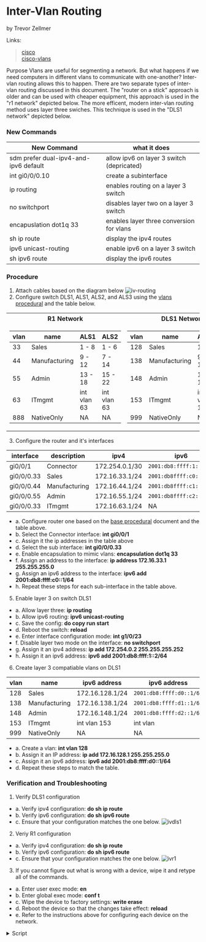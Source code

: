 

# Inter-Vlan Routing
by Trevor Zellmer </br>

Links: 
> [cisco](cisco.md) </br>
> [cisco-vlans](cisco-vlans.md) </br>


 Purpose
Vlans are useful for segmenting a network. But what happens if we need computers in different vlans to communicate with one-another? Inter-vlan routing allows this to happen. There are two separate types of inter-vlan routing discussed in this document. The "router on a stick" approach is older and can be used with cheaper equipment, this approach is used in the "r1 network" depicted below. The more efficent, modern inter-vlan routing method uses layer three swiches. This technique is used in the "DLS1 network" depicted below.


### New Commands


New Command | what it does
------------|-------------
sdm prefer dual-ipv4-and-ipv6 default | allow ipv6 on layer 3 switch (depricated)
int gi0/0/0.10 | create a subinterface
ip routing | enables routing on a layer 3 switch
no switchport | disables layer two on a layer 3 switch
encapuslation dot1q 33 | enables layer three conversion for vlans
sh ip route | display the ipv4 routes 
ipv6 unicast-routing | enable ipv6 on a layer 3 switch
sh ipv6 route |  display the ipv6 routes 


### Procedure

1. Attach cables based on the diagram below
![iv-routing](inter-vlan-routing.png)
2. Configure switch DLS1, ALS1, ALS2, and ALS3 using the [vlans procedural](cisco-vlans.md) and the table below.

<table>


<tr><th>R1 Network</th><th>DLS1 Network</th></tr>
<tr><td>

vlan | name | ALS1 | ALS2
-----|------|------|----------
33 | Sales | 1 - 8 | 1 - 6
44 | Manufacturing | 9 - 12 | 7 - 14
55 | Admin | 13 - 18 | 15 - 22
63 | ITmgmt | int vlan 63 | int vlan 63
888 | NativeOnly | NA | NA


</td><td>

vlan | name | ALS1 | ALS2 
-----|------|------|------
128 | Sales | 1 - 8 | 1 - 8
138 | Manufacturing | 9 - 12 | 9 - 12
148| Admin | 13 - 18 | 13 - 18
153 | ITmgmt | int vlan 153 | int vlan 153
999 | NativeOnly | NA | NA

</td></tr>

</table>

3. Configure the router and it's interfaces

interface | description | ipv4 | ipv6
----------|-------------|------|-----
gi0/0/1 | Connector | 172.254.0.1/30 | `2001:db8:ffff:1::1/64`
gi0/0/0.33| Sales | 172.16.33.1/24 | `2001:db8ffff:c0::1/64`
gi0/0/0.44| Manufacturing| 172.16.44.1/24 | `2001:db8ffff:c1::1/64`
gi0/0/0.55| Admin | 172.16.55.1/24 | `2001:db8ffff:c2::1/64`
gi0/0/0.33| ITmgmt | 172.16.63.1/24 | NA

- a. Configure router one based on the [base procedural](cisco-base-config.md) document and the table above.
- b. Select the Connector interface: **int gi0/0/1** 
- c. Assign it the ip addresses in the table above
- d. Select the sub interface: **int gi0/0/0.33**
- e. Enable encapsulation to mimic vlans: **encapsulation dot1q 33**
- f. Assign an address to the interface: **ip address 172.16.33.1 255.255.255.0**
- g. Assign an ipv6 address to the interface: **ipv6 add 2001:db8:ffff:c0::1/64**
- h. Repeat these steps for each sub-interface in the table above.



5. Enable layer 3 on switch DLS1
- a. Allow layer three: **ip routing**
- b. Allow ipv6 routing: **ipv6 unicast-routing**
- c. Save the config: **do copy run start**
- d. Reboot the switch: **reload**
- e. Enter interface configuration mode: **int g1/0/23**
- f. Disable layer two mode on the interface: **no switchport**
- g. Assign it an ipv4 address: **ip add 172.254.0.2 255.255.255.252**
- h. Assign it an ipv6 address: **ipv6 add 2001:db8:ffff:1::2/64** 

6. Create layer 3 compatiable vlans on DLS1

vlan | name | ipv6 address | ipv6 address
-----|------|--------------|------
128 | Sales | 172.16.128.1/24 | `2001:db8:ffff:d0::1/64`
138 | Manufacturing | 172.16.138.1/24 | `2001:db8:ffff:d1::1/64`
148| Admin | 172.16.148.1/24 | `2001:db8:ffff:d2::1/64`
153 | ITmgmt | int vlan 153 | int vlan 
999 | NativeOnly | NA | NA


- a. Create a vlan: **int vlan 128**
- b. Assign it an IP address: **ip add 172.16.128.1 255.255.255.0**
- c. Assign it an ipv6 address: **ipv6 add 2001:db8:ffff:d0::1/64**
- d. Repeat these steps to match the table.



### Verification and Troubleshooting
 1. Verify DLS1 configuration
 - a. Verify ipv4 configuration: **do sh ip route**
- b. Verify ipv6 configuration: **do sh ipv6 route**
- c. Ensure that your configuration matches the one below.
 ![ivdls1](inter-vlan-routing-dls1.PNG)

 2. Veriy R1 configuration
 - a. Verify ipv4 configuration: **do sh ip route**
- b. Verify ipv6 configuration: **do sh ipv6 route**
- c. Ensure that your configuration matches the one below.
 ![ivr1](inter-vlan-routing-r1.PNG)

3. If you cannot figure out what is wrong with a device, wipe it and retype all of the commands.
- a. Enter user exec mode: **en** </br>
- b. Enter global exec mode: **conf t** </br>
- c. Wipe the device to factory settings:  **write erase** </br>
- d. Reboot the device so that the changes take effect: **reload** </br>
- e. Refer to the instructions above for configuring each device on the network.

<details> <summary>Script</summary>


```
! ===============================
! This is switch 1 config
en
config t
hostname ALS1
no ip domain-lookup
line con 0
password cisco
login
logging sync
exec-time 120 0
enable secret class
service password-encryption
ip domain name challenge.local
crypto key generate rsa
1024
ip ssh ver 2
username student secret cisco 
username admin priv 15 secret cisco line vty 0 15 transport input ssh
login local
banner motd % keep out %
ip default-gateway 172.16.63.1
vlan 33
name Sales
exit
vlan 44
name Manufacturing
exit
vlan 55
name Admin
exit
vlan 63
name ITmgmt
exit
vlan 888
name NativeONLY
exit
int range gi1/0/1-8
switchport mode access
switchport access vlan 33
no shut
exit
int range gi1/0/9-12
switchport mode access
switchport access vlan 44
no shut
exit
int range gi1/0/13-18
switchport mode access
switchport access vlan 55
no shut
exit
int vlan 63
ip add 172.16.63.5 255.255.255.128
desc ITmgmt
no shut
exit
int gi1/0/23
!switchport trunk encapsulation dot1q
switchport nonegotiate
switchport mode trunk
switchport trunk allowed vlan 33,44,55,63
switchport trunk native vlan 888
no shut
exit
int gi1/0/24
!switchport trunk encapsulation dot1q
switchport nonegotiate
switchport mode trunk
switchport trunk allowed vlan 33,44,55,63
switchport trunk native vlan 888
no shut
exit
!copy run start
!show arp
!show run


! ===============================
! This is switch 2 config
en
config t
hostname ALS2
no ip domain-lookup
line con 0
password cisco
login
logging sync
exec-time 120 0
enable secret class
service password-encryption
ip domain name challenge.local
crypto key generate rsa
1024
ip ssh ver 2
username student secret cisco 
username admin priv 15 secret cisco
line vty 0 15
transport input ssh
login local
banner motd % keep out %
ip default-gateway 172.16.63.1
vlan 33
name Sales
exit
vlan 44
name Manufacturing
exit
vlan 55
name Admin
exit
vlan 63
name ITmgmt
exit
vlan 888
name NativeONLY
exit
int range gi1/0/1-6
switchport mode access
switchport access vlan 33
no shut
exit
int range gi1/0/7-14
switchport mode access
switchport access vlan 44
no shut
exit
int range gi1/0/15-22
switchport mode access
switchport access vlan 55
no shut
exit
int vlan 63
ip add 172.16.63.6 255.255.255.128
desc ITmgmt
no shut
exit
int gi1/0/23
switchport mode access
switchport access vlan 63
no shut
int gi1/0/24
!switchport trunk encapsulation dot1q
switchport nonegotiate
switchport mode trunk
switchport trunk allowed vlan 33,44,55,63
switchport trunk native vlan 888
no shut
exit
!sh ip trunk brief
!sh vlan brief
!copy run start
!show arp
!show run


! ===============================
! This is ALS3 config
en
config t
hostname ALS3
no ip domain-lookup
line con 0
password cisco
login
logging sync
exec-time 120 0
enable secret class
service password-encryption
ip domain name challenge.local
crypto key generate rsa
1024
ip ssh ver 2
username student secret cisco 
username admin priv 15 secret cisco
line vty 0 15
transport input ssh
login local
banner motd % keep out %
ip default-gateway 172.16.153.1
vlan 128
name Sales
exit
vlan 138
name Manufacturing
exit
vlan 148
name Admin
exit
vlan 153
name ITmgmt
exit
vlan 999
name NativeONLY
exit
int range gi1/0/1-8
switchport mode access
switchport access vlan 128
no shut
exit
int range gi1/0/9-12
switchport mode access
switchport access vlan 138
no shut
exit
int range gi1/0/13-18
switchport mode access
switchport access vlan 148
no shut
exit
int vlan 153
ip add 172.16.153.6 255.255.255.128
desc ITmgmt
no shut
exit
int gi1/0/24
!sdm prefer dual-ipv4-and-ipv6 default
!switchport trunk encapsulation dot1q
switchport nonegotiate
switchport mode trunk
switchport trunk allowed vlan 128,138,148,153
switchport trunk native vlan 999
no shut
exit
!sh ip trunk brief
!sh vlan brief
!copy run start
!show arp
!show run

! ===============================
! This is DLS1 config
en
config t
hostname DLS1
no ip domain-lookup
line con 0
password cisco
login
logging sync
exec-time 120 0
enable secret class
service password-encryption
ip domain name challenge.local
crypto key generate rsa
1024
ip ssh ver 2
username student secret cisco 
username admin priv 15 secret cisco
line vty 0 15
transport input ssh
login local
banner motd % keep out %
ip default-gateway 172.254.0.1
ip routing
ipv6 unicast-routing
!sdm prefer dual-ipv4-and-ipv6 default
do copy run start
reload
! ------ DSL1 part two of commands-------
vlan 138
name Sales
exit
vlan 138
name Manufacturing
vlan 148
name Admin
vlan 153
name ITmgmt
vlan 999
name NativeONLY
exit
int vlan 128
ip add 172.16.128.1 255.255.255.0
ipv6 add 2001:db8:ffff:d0::1/64
ipv6 add FE80::2 link-local
exit
int vlan 138
ip add 172.16.138.1 255.255.255.0
ipv6 add 2001:db8:ffff:d1::1/64
ipv6 add FE80::2 link-local
exit
int vlan 148
ip add 172.16.148.1 255.255.255.0
ipv6 add 2001:db8:ffff:d2::1/64
ipv6 add FE80::2 link-local
exit
int vlan 153
ip add 172.16.153.1 255.255.255.0
exit
int range gi1/0/1-8
switchport mode access
switchport access vlan 128
no shut
exit
int range gi1/0/9-12
switchport mode access
switchport access vlan 138
no shut
exit
int range gi1/0/13-18
switchport mode access
switchport access vlan 148
no shut
exit
int gi1/0/23
no switchport
ip add 172.254.0.2 255.255.255.252
ipv6 add 2001:db8:ffff:1::2/64
ipv6 add FE80::2 link-local
no shut
int vlan 153
ip add 172.16.153.1 255.255.255.128
desc ITmgmt
no shut
exit
int gi1/0/24
!switchport trunk encapsulation dot1q
switchport nonegotiate
switchport mode trunk
switchport trunk allowed vlan 128,138,148,153
switchport trunk native vlan 999
no shut
exit
!sh ip trunk brief
!sh vlan brief
!copy run start
!show arp
!show run




! ================================
! This is a generic router config
en
config t
hostname R1
no ip domain-lookup
line con 0
password cisco
login
logging sync
enable secret class
service password-encryption
ip domain name challenge.local
crypto key generate rsa
1024
ip ssh ver 2
username student secret cisco
username admin priv 15 secret cisco
line vty 0 15
transport input ssh
login local
banner motd % keep out %
! commands below this point are unqiue to routers
line aux 0
password cisco
login
ipv6 unicast-routing
!-- Make Subinterfaces
int gi0/0/0.33
encapsulation dot1q 33
ip address 172.16.33.1 255.255.255.0
ipv6 add 2001:db8:ffff:c0::1/64
ipv6 add FE80::3 link-local
int gi0/0/0.44
encapsulation dot1q 44
ip add 172.16.44.1 255.255.255.0
ipv6 add 2001:db8:ffff:c1::1/64
ipv6 add FE80::3 link-local
int gi0/0/0.55
encapsulation dot1q 55
ip address 172.16.55.1 255.255.255.0
ipv6 add 2001:db8:ffff:c2::1/64
ipv6 add FE80::3 link-local
int gi0/0/0.63
encapsulation dot1q 63
ip address 172.16.63.1 255.255.255.0
int gi0/0/0
desc Connect to ALS1
no shut
int gi0/0/1
desc Connect to DLS1
ip add 172.254.0.1 255.255.255.252
ipv6 add 2001:db8:ffff:1::1/64
ipv6 add FE80::3 link-local
no shut
```

</summary> </details>
